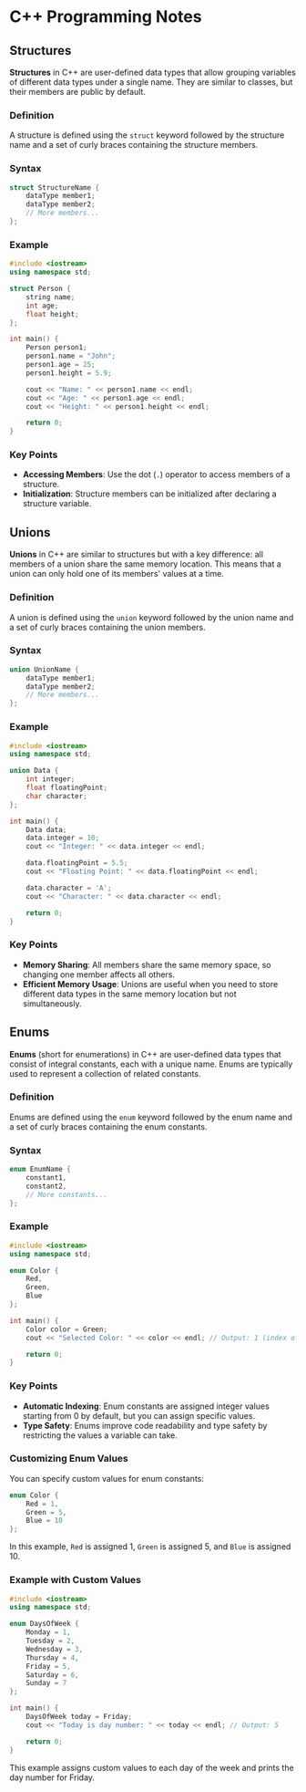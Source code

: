 
# C++ Programming Notes

## Structures

**Structures** in C++ are user-defined data types that allow grouping variables of different data types under a single name. They are similar to classes, but their members are public by default.

### Definition

A structure is defined using the `struct` keyword followed by the structure name and a set of curly braces containing the structure members.

### Syntax

```cpp
struct StructureName {
    dataType member1;
    dataType member2;
    // More members...
};
```

### Example

```cpp
#include <iostream>
using namespace std;

struct Person {
    string name;
    int age;
    float height;
};

int main() {
    Person person1;
    person1.name = "John";
    person1.age = 25;
    person1.height = 5.9;

    cout << "Name: " << person1.name << endl;
    cout << "Age: " << person1.age << endl;
    cout << "Height: " << person1.height << endl;

    return 0;
}
```

### Key Points
- **Accessing Members**: Use the dot (`.`) operator to access members of a structure.
- **Initialization**: Structure members can be initialized after declaring a structure variable.

## Unions

**Unions** in C++ are similar to structures but with a key difference: all members of a union share the same memory location. This means that a union can only hold one of its members' values at a time.

### Definition

A union is defined using the `union` keyword followed by the union name and a set of curly braces containing the union members.

### Syntax

```cpp
union UnionName {
    dataType member1;
    dataType member2;
    // More members...
};
```

### Example

```cpp
#include <iostream>
using namespace std;

union Data {
    int integer;
    float floatingPoint;
    char character;
};

int main() {
    Data data;
    data.integer = 10;
    cout << "Integer: " << data.integer << endl;

    data.floatingPoint = 5.5;
    cout << "Floating Point: " << data.floatingPoint << endl;

    data.character = 'A';
    cout << "Character: " << data.character << endl;

    return 0;
}
```

### Key Points
- **Memory Sharing**: All members share the same memory space, so changing one member affects all others.
- **Efficient Memory Usage**: Unions are useful when you need to store different data types in the same memory location but not simultaneously.

## Enums

**Enums** (short for enumerations) in C++ are user-defined data types that consist of integral constants, each with a unique name. Enums are typically used to represent a collection of related constants.

### Definition

Enums are defined using the `enum` keyword followed by the enum name and a set of curly braces containing the enum constants.

### Syntax

```cpp
enum EnumName {
    constant1,
    constant2,
    // More constants...
};
```

### Example

```cpp
#include <iostream>
using namespace std;

enum Color {
    Red,
    Green,
    Blue
};

int main() {
    Color color = Green;
    cout << "Selected Color: " << color << endl; // Output: 1 (index of Green)

    return 0;
}
```

### Key Points
- **Automatic Indexing**: Enum constants are assigned integer values starting from 0 by default, but you can assign specific values.
- **Type Safety**: Enums improve code readability and type safety by restricting the values a variable can take.

### Customizing Enum Values

You can specify custom values for enum constants:

```cpp
enum Color {
    Red = 1,
    Green = 5,
    Blue = 10
};
```

In this example, `Red` is assigned 1, `Green` is assigned 5, and `Blue` is assigned 10.

### Example with Custom Values

```cpp
#include <iostream>
using namespace std;

enum DaysOfWeek {
    Monday = 1,
    Tuesday = 2,
    Wednesday = 3,
    Thursday = 4,
    Friday = 5,
    Saturday = 6,
    Sunday = 7
};

int main() {
    DaysOfWeek today = Friday;
    cout << "Today is day number: " << today << endl; // Output: 5

    return 0;
}
```

This example assigns custom values to each day of the week and prints the day number for Friday.

